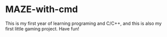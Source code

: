 # MAZE-with-cmd
This is my first year of learning programing and C/C++, and this is also my first little gaming project. Have fun! 
